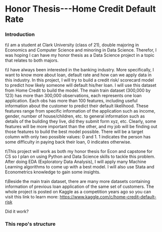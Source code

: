 # Honor Thesis---Home Credit Default Rate

### Introduction 
t\I am a student  at Clark University (class of 21), double majoring in Economics and Computer Science and minoring in Data Science. Therefor, 
I was hoping I can have my honor thesis as a Data Science project in a topic that relates to both majors. 

t\I have always been interested in the banking industry. More specifically, I want to know more about loan, default rate and how can we apply data in this industry. In this project, I will try to build a credit risk/ scorecard model to predict how likely someone will default his/her loan. I will use this dataset from Home Credit to build the model. The main train dataset (300,000 by 123) has more than 300,000 observations, each represents one loan application. Each obs has more than 100 features, including useful information about the customer to predict their default likelihood. These features range from specific information of the application such as income, gender, number of house/children, etc. to general information such as details of the building they live, did they submit form xyz, etc. Clearly, some features will be more important than the other, and my job will be finding out those features to build the best model possible. There will be a target column with only two possible values: 0 and 1. 1 indicates the person has some difficulty in paying back their loan, 0 indicates otherwise. 

t\This project will work as both my honor thesis for Econ and capstone for CS so I plan on using Python and Data Science skills to tackle this problem. After doing EDA (Exploratory Data Analysis), I will apply many Machine Learning algorithms to come up with a best model. I will also use Stata and Econometrics knowledge to gain some insights.  

t\Beside the main train dataset, there are many more datasets containing information of previous loan application of the same set of customers. The whole project is posted on Kaggle as a competition years ago so you can visit this link to learn more: 
https://www.kaggle.com/c/home-credit-default-risk

Did it work? 

### This repo's structure




